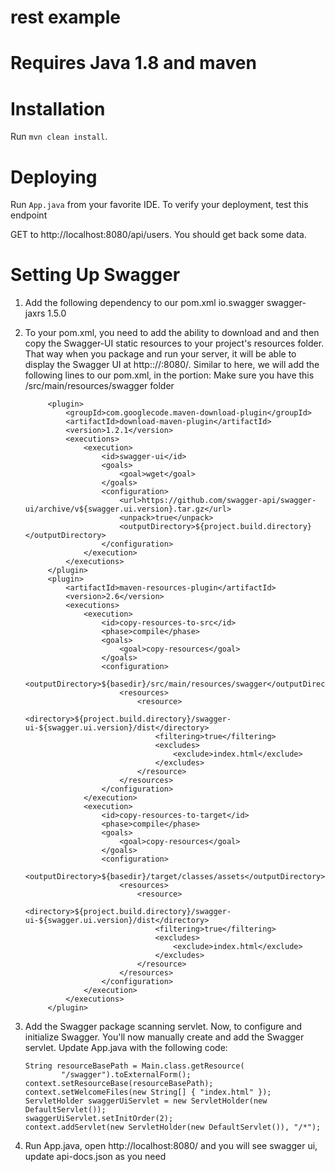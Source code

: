 # rest example

# Requires Java 1.8 and maven

# Installation
Run `mvn clean install`.

# Deploying
Run `App.java` from your favorite IDE. To verify your deployment,
test this endpoint

GET to http://localhost:8080/api/users.  You should get back some data.

# Setting Up Swagger

1) Add the following dependency to our pom.xml
             <dependency>
                   <groupId>io.swagger</groupId>
                        <artifactId>swagger-jaxrs</artifactId>
                        <version>1.5.0</version>
             </dependency>

2) To your pom.xml, you need to add the ability to download and and then copy the Swagger-UI static resources to your project's resources folder.
   That way when you package and run your server, it will be able to display the Swagger UI at http:://<host>:8080/.
   Similar to here, we will add the following lines to our pom.xml, in the <plugins></plugins> portion:
   Make sure you have this /src/main/resources/swagger folder

            <plugin>
                <groupId>com.googlecode.maven-download-plugin</groupId>
                <artifactId>download-maven-plugin</artifactId>
                <version>1.2.1</version>
                <executions>
                    <execution>
                        <id>swagger-ui</id>
                        <goals>
                            <goal>wget</goal>
                        </goals>
                        <configuration>
                            <url>https://github.com/swagger-api/swagger-ui/archive/v${swagger.ui.version}.tar.gz</url>
                            <unpack>true</unpack>
                            <outputDirectory>${project.build.directory}</outputDirectory>
                        </configuration>
                    </execution>
                </executions>
            </plugin>
            <plugin>
                <artifactId>maven-resources-plugin</artifactId>
                <version>2.6</version>
                <executions>
                    <execution>
                        <id>copy-resources-to-src</id>
                        <phase>compile</phase>
                        <goals>
                            <goal>copy-resources</goal>
                        </goals>
                        <configuration>
                            <outputDirectory>${basedir}/src/main/resources/swagger</outputDirectory>
                            <resources>
                                <resource>
                                    <directory>${project.build.directory}/swagger-ui-${swagger.ui.version}/dist</directory>
                                    <filtering>true</filtering>
                                    <excludes>
                                        <exclude>index.html</exclude>
                                    </excludes>
                                </resource>
                            </resources>
                        </configuration>
                    </execution>
                    <execution>
                        <id>copy-resources-to-target</id>
                        <phase>compile</phase>
                        <goals>
                            <goal>copy-resources</goal>
                        </goals>
                        <configuration>
                            <outputDirectory>${basedir}/target/classes/assets</outputDirectory>
                            <resources>
                                <resource>
                                    <directory>${project.build.directory}/swagger-ui-${swagger.ui.version}/dist</directory>
                                    <filtering>true</filtering>
                                    <excludes>
                                        <exclude>index.html</exclude>
                                    </excludes>
                                </resource>
                            </resources>
                        </configuration>
                    </execution>
                </executions>
            </plugin>


 3) Add the Swagger package scanning servlet. Now, to configure and initialize Swagger.
You'll now manually create and add the Swagger servlet. Update App.java with the following code:

        String resourceBasePath = Main.class.getResource(
                "/swagger").toExternalForm();
        context.setResourceBase(resourceBasePath);
        context.setWelcomeFiles(new String[] { "index.html" });
        ServletHolder swaggerUiServlet = new ServletHolder(new DefaultServlet());
        swaggerUiServlet.setInitOrder(2);
        context.addServlet(new ServletHolder(new DefaultServlet()), "/*");

4) Run App.java, open http://localhost:8080/ and you will see swagger ui, update api-docs.json as you need
